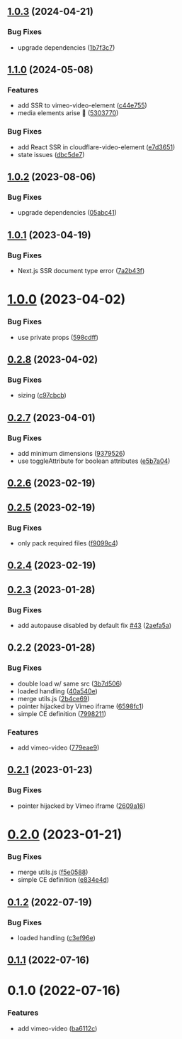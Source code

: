 ## [1.0.3](https://github.com/luwes/vimeo-video-element/compare/v1.0.2...v1.0.3) (2024-04-21)


### Bug Fixes

* upgrade dependencies ([1b7f3c7](https://github.com/luwes/vimeo-video-element/commit/1b7f3c796f67eddbb0504f9616b0502f8259f489))



## [1.1.0](https://github.com/muxinc/media-elements/compare/vimeo-video-element-v1.0.3...vimeo-video-element@1.1.0) (2024-05-08)


### Features

* add SSR to vimeo-video-element ([c44e755](https://github.com/muxinc/media-elements/commit/c44e755a57c252631971b17b0f3b1607ac0ec70f))
* media elements arise 🌱 ([5303770](https://github.com/muxinc/media-elements/commit/530377067b9d87b464b3c4eadc93c6b210deac56))


### Bug Fixes

* add React SSR in cloudflare-video-element ([e7d3651](https://github.com/muxinc/media-elements/commit/e7d36517ce2682a6642e3dbcb2e48875678d53bd))
* state issues ([dbc5de7](https://github.com/muxinc/media-elements/commit/dbc5de783596dec7b816b7cd09790e363a5a682f))

## [1.0.2](https://github.com/luwes/vimeo-video-element/compare/v1.0.1...v1.0.2) (2023-08-06)


### Bug Fixes

* upgrade dependencies ([05abc41](https://github.com/luwes/vimeo-video-element/commit/05abc41a79c92516b85d4eabe651e5bd782609c9))



## [1.0.1](https://github.com/luwes/vimeo-video-element/compare/v1.0.0...v1.0.1) (2023-04-19)


### Bug Fixes

* Next.js SSR document type error ([7a2b43f](https://github.com/luwes/vimeo-video-element/commit/7a2b43f30d6c6e4630f67f9e4ccdd2c19dbedc9c))



# [1.0.0](https://github.com/luwes/vimeo-video-element/compare/v0.2.8...v1.0.0) (2023-04-02)


### Bug Fixes

* use private props ([598cdff](https://github.com/luwes/vimeo-video-element/commit/598cdff27ed5e2ca7acde1e1b0c6faeb5d56a75a))



## [0.2.8](https://github.com/luwes/vimeo-video-element/compare/v0.2.7...v0.2.8) (2023-04-02)


### Bug Fixes

* sizing ([c97cbcb](https://github.com/luwes/vimeo-video-element/commit/c97cbcb42b933818f2301e62ffd082a78416d6a6))



## [0.2.7](https://github.com/luwes/vimeo-video-element/compare/v0.2.6...v0.2.7) (2023-04-01)


### Bug Fixes

* add minimum dimensions ([9379526](https://github.com/luwes/vimeo-video-element/commit/937952607621e354514fd698f5ad61db83bdecb1))
* use toggleAttribute for boolean attributes ([e5b7a04](https://github.com/luwes/vimeo-video-element/commit/e5b7a04050bdcc2196fc8517af8afb682c635ce9))



## [0.2.6](https://github.com/luwes/vimeo-video-element/compare/v0.2.5...v0.2.6) (2023-02-19)



## [0.2.5](https://github.com/luwes/vimeo-video-element/compare/v0.2.4...v0.2.5) (2023-02-19)


### Bug Fixes

* only pack required files ([f9099c4](https://github.com/luwes/vimeo-video-element/commit/f9099c4b85e29e17dab5febc3e4870d5923fa00f))



## [0.2.4](https://github.com/luwes/vimeo-video-element/compare/v0.2.3...v0.2.4) (2023-02-19)



## [0.2.3](https://github.com/luwes/vimeo-video-element/compare/v0.2.2...v0.2.3) (2023-01-28)


### Bug Fixes

* add autopause disabled by default fix [#43](https://github.com/luwes/vimeo-video-element/issues/43) ([2aefa5a](https://github.com/luwes/vimeo-video-element/commit/2aefa5a24f876c609f956a732b61da5206e7405c))



## 0.2.2 (2023-01-28)


### Bug Fixes

* double load w/ same src ([3b7d506](https://github.com/luwes/vimeo-video-element/commit/3b7d506f14409544407fb5eaacbb771c6ca4f1a3))
* loaded handling ([40a540e](https://github.com/luwes/vimeo-video-element/commit/40a540ebbc954a537e79bd28b89802d478f6293f))
* merge utils.js ([2b4ce69](https://github.com/luwes/vimeo-video-element/commit/2b4ce69400fe582f25ec0ac1e84932fc1dcc827b))
* pointer hijacked by Vimeo iframe ([6598fc1](https://github.com/luwes/vimeo-video-element/commit/6598fc10989c0e5a08df0b92910e0092071de8cd))
* simple CE definition ([7998211](https://github.com/luwes/vimeo-video-element/commit/79982115a411b811aa549539c0862cc79ac08cbd))


### Features

* add vimeo-video ([779eae9](https://github.com/luwes/vimeo-video-element/commit/779eae9ce76615979429faa27d43faa9e94624fd))



## [0.2.1](https://github.com/luwes/vimeo-video-element/compare/v0.2.0...v0.2.1) (2023-01-23)


### Bug Fixes

* pointer hijacked by Vimeo iframe ([2609a16](https://github.com/luwes/vimeo-video-element/commit/2609a16a503d1d0da3356d1617a30dbbce4426f7))



# [0.2.0](https://github.com/luwes/vimeo-video-element/compare/v0.1.2...v0.2.0) (2023-01-21)


### Bug Fixes

* merge utils.js ([f5e0588](https://github.com/luwes/vimeo-video-element/commit/f5e0588e23b3ce3adc53463227f11d14b9c8b5f8))
* simple CE definition ([e834e4d](https://github.com/luwes/vimeo-video-element/commit/e834e4d6ed4d23dfc47352fb74ac9fe337ffa1db))



## [0.1.2](https://github.com/luwes/vimeo-video-element/compare/v0.1.1...v0.1.2) (2022-07-19)


### Bug Fixes

* loaded handling ([c3ef96e](https://github.com/luwes/vimeo-video-element/commit/c3ef96e797d7b15dbab668856076a465c4690b06))



## [0.1.1](https://github.com/luwes/vimeo-video-element/compare/v0.1.0...v0.1.1) (2022-07-16)



# 0.1.0 (2022-07-16)


### Features

* add vimeo-video ([ba6112c](https://github.com/luwes/vimeo-video-element/commit/ba6112c4f3900629b1d2fc74792be857b0a9a28b))
